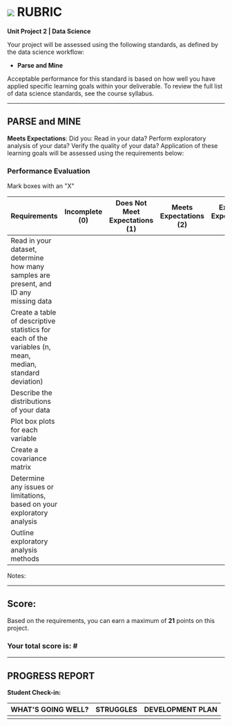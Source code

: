 # ![](https://ga-dash.s3.amazonaws.com/production/assets/logo-9f88ae6c9c3871690e33280fcf557f33.png) RUBRIC
**Unit Project 2 | Data Science**

Your project will be assessed using the following standards, as defined by the data science workflow:

- **Parse and Mine**

Acceptable performance for this standard is based on how well you have applied specific learning goals within your deliverable. To review the full list of data science standards, see the course syllabus.

---

## PARSE and MINE
**Meets Expectations**: Did you: Read in your data? Perform exploratory analysis of your data? Verify the quality of your data? Application of these learning goals will be assessed using the requirements below:

### Performance Evaluation
Mark boxes with an "X"

| Requirements | Incomplete (0) | Does Not Meet Expectations (1) | Meets Expectations (2) | Exceeds Expectations (3) |
|---|---|---|---|---|
| Read in your dataset, determine how many samples are present, and ID any missing data | | | | |
| Create a table of descriptive statistics for each of the variables (n, mean, median, standard deviation) | | | | |
| Describe the distributions of your data | | | | |
| Plot box plots for each variable | | | | |
| Create a covariance matrix | | | | |
| Determine any issues or limitations, based on your exploratory analysis | | | | |
| Outline exploratory analysis methods | | | | |

Notes:

---

## Score:
Based on the requirements, you can earn a maximum of **21** points on this project.

### Your total score is: **#**

---

## PROGRESS REPORT
**Student Check-in:**

|WHAT'S GOING WELL?|STRUGGLES|DEVELOPMENT PLAN|
|---|---|---|
| | | |
